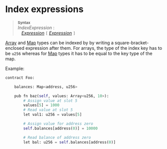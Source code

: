 # Index expressions

> **<sup>Syntax</sup>**\
> _IndexExpression_ :\
> &nbsp;&nbsp; [_Expression_] `[` [_Expression_] `]`

[Array] and [Map] types can be indexed by by writing a square-bracket-enclosed expression after them. For arrays, the type of the index key has to be `u256` whereas for [Map] types it has to be equal to the key type of the map.


Example:

```python
contract Foo:

    balances: Map<address, u256>

    pub fn baz(self, values: Array<u256, 10>):
        # Assign value at slot 5
        values[5] = 1000
        # Read value at slot 5
        let val1: u256 = values[5]

        # Assign value for address zero
        self.balances[address(0)] = 10000

        # Read balance of address zero
        let bal: u256 = self.balances[address(0)]
```

[_Expression_]: expressions.md
[Array]: array_types.md
[Map]: hashmap_types.md